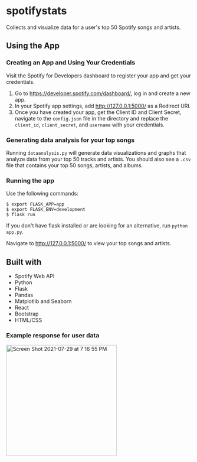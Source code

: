 # spotifystats

Collects and visualize data for a user's top 50 Spotify songs and artists.

## Using the App
### Creating an App and Using Your Credentials
Visit the Spotify for Developers dashboard to register your app and get your credentials.
1. Go to https://developer.spotify.com/dashboard/, log in and create a new app.
2. In your Spotify app settings, add http://127.0.0.1:5000/ as a Redirect URI.
3. Once you have created your app, get the Client ID and Client Secret, navigate to the `config.json` file in the directory and replace the `client_id`, `client_secret`, and `username` with your credentials.

### Generating data analysis for your top songs
Running `dataanalysis.py` will generate data visualizations and graphs that analyze data from your top 50 tracks and artists. You should also see a `.csv` file that contains your top 50 songs, artists, and albums.

### Running the app
Use the following commands:
```
$ export FLASK_APP=app
$ export FLASK_ENV=development
$ flask run
```

If you don't have flask installed or are looking for an alternative, run `python app.py`.

Navigate to http://127.0.0.1:5000/ to view your top songs and artists.

## Built with
- Spotify Web API
- Python
- Flask
- Pandas
- Matplotlib and Seaborn
- React
- Bootstrap
- HTML/CSS

### Example response for user data
<img width="300" alt="Screen Shot 2021-07-29 at 7 16 55 PM" src="https://user-images.githubusercontent.com/78116228/127589962-b963cc65-87ce-49d2-8677-9cbe75fc7e12.png">
